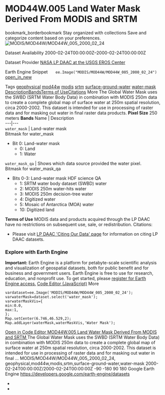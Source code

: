  
#  MOD44W.005 Land Water Mask Derived From MODIS and SRTM 
bookmark_borderbookmark Stay organized with collections  Save and categorize content based on your preferences.
![MODIS/MOD44W/MOD44W_005_2000_02_24](https://developers.google.com/earth-engine/datasets/images/MODIS/MODIS_MOD44W_MOD44W_005_2000_02_24_sample.png) 

Dataset Availability
    2000-02-24T00:00:00Z–2000-02-24T00:00:00Z 

Dataset Provider
     [ NASA LP DAAC at the USGS EROS Center ](https://lpdaac.usgs.gov/dataset_discovery/modis/modis_products_table) 

Earth Engine Snippet
     `    ee.Image("MODIS/MOD44W/MOD44W_005_2000_02_24")   ` [ open_in_new ](https://code.earthengine.google.com/?scriptPath=Examples:Datasets/MODIS/MODIS_MOD44W_MOD44W_005_2000_02_24) 

Tags
     [geophysical](https://developers.google.com/earth-engine/datasets/tags/geophysical) [mod44w](https://developers.google.com/earth-engine/datasets/tags/mod44w) [modis](https://developers.google.com/earth-engine/datasets/tags/modis) [srtm](https://developers.google.com/earth-engine/datasets/tags/srtm) [surface-ground-water](https://developers.google.com/earth-engine/datasets/tags/surface-ground-water) [water-mask](https://developers.google.com/earth-engine/datasets/tags/water-mask)
[Description](https://developers.google.com/earth-engine/datasets/catalog/MODIS_MOD44W_MOD44W_005_2000_02_24#description)[Bands](https://developers.google.com/earth-engine/datasets/catalog/MODIS_MOD44W_MOD44W_005_2000_02_24#bands)[Terms of Use](https://developers.google.com/earth-engine/datasets/catalog/MODIS_MOD44W_MOD44W_005_2000_02_24#terms-of-use)[Citations](https://developers.google.com/earth-engine/datasets/catalog/MODIS_MOD44W_MOD44W_005_2000_02_24#citations) More
The Global Water Mask uses the SWBD (SRTM Water Body Data) in combination with MODIS 250m data to create a complete global map of surface water at 250m spatial resolution, circa 2000-2002. This dataset is intended for use in processing of raster data and for masking out water in final raster data products.
**Pixel Size** 250 meters 
**Bands**
Name | Description  
---|---  
`water_mask` | Land-water mask  
Bitmask for water_mask
  * Bit 0: Land-water mask 
    * 0: Land
    * 1: Water

  
`water_mask_qa` | Shows which data source provided the water pixel.  
Bitmask for water_mask_qa
  * Bits 0-3: Land-water mask HDF science QA 
    * 1: SRTM water body dataset (SWBD) water
    * 2: MODIS 250m water-hits water
    * 3: MODIS 250m decision-tree water
    * 4: Digitized water
    * 5: Mosaic of Antarctica (MOA) water
    * 10: Digitized land

  
**Terms of Use**
MODIS data and products acquired through the LP DAAC have no restrictions on subsequent use, sale, or redistribution.
Citations:
  * Please visit [LP DAAC 'Citing Our Data' page](https://lpdaac.usgs.gov/citing_our_data) for information on citing LP DAAC datasets.


### Explore with Earth Engine
**Important:** Earth Engine is a platform for petabyte-scale scientific analysis and visualization of geospatial datasets, both for public benefit and for business and government users. Earth Engine is free to use for research, education, and nonprofit use. To get started, please [register for Earth Engine access.](https://console.cloud.google.com/earth-engine)
[Code Editor (JavaScript)](https://developers.google.com/earth-engine/datasets/catalog/MODIS_MOD44W_MOD44W_005_2000_02_24#code-editor-javascript-sample) More
```
vardataset=ee.Image('MODIS/MOD44W/MOD44W_005_2000_02_24');
varwaterMask=dataset.select('water_mask');
varwaterMaskVis={
min:0.0,
max:1,
};
Map.setCenter(6.746,46.529,2);
Map.addLayer(waterMask,waterMaskVis,'Water Mask');
```
[ Open in Code Editor ](https://code.earthengine.google.com/?scriptPath=Examples:Datasets/MODIS/MODIS_MOD44W_MOD44W_005_2000_02_24)
[ MOD44W.005 Land Water Mask Derived From MODIS and SRTM ](https://developers.google.com/earth-engine/datasets/catalog/MODIS_MOD44W_MOD44W_005_2000_02_24)
The Global Water Mask uses the SWBD (SRTM Water Body Data) in combination with MODIS 250m data to create a complete global map of surface water at 250m spatial resolution, circa 2000-2002. This dataset is intended for use in processing of raster data and for masking out water in final …
MODIS/MOD44W/MOD44W_005_2000_02_24, geophysical,mod44w,modis,srtm,surface-ground-water,water-mask 
2000-02-24T00:00:00Z/2000-02-24T00:00:00Z
-90 -180 90 180 
Google Earth Engine
https://developers.google.com/earth-engine/datasets
  * [ ](https://doi.org/https://lpdaac.usgs.gov/dataset_discovery/modis/modis_products_table)
  * [ ](https://doi.org/https://developers.google.com/earth-engine/datasets/catalog/MODIS_MOD44W_MOD44W_005_2000_02_24)


